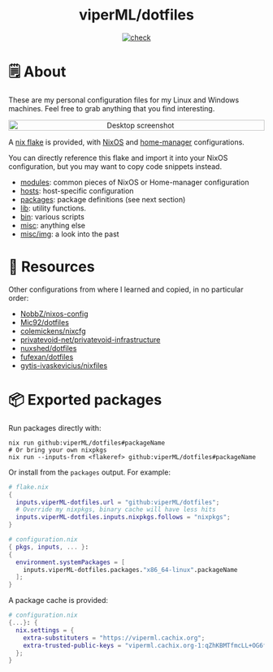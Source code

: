 <h1 align="center">viperML/dotfiles</h1>


<p align="center">
  <a href="https://github.com/viperML/dotfiles/actions/workflows/flake-build.yaml">
  <img alt="check" src="https://img.shields.io/github/actions/workflow/status/viperML/dotfiles/flake-build.yaml?branch=master&label=flake-build">
  </a>
</p>

# 🗒 About

These are my personal configuration files for my Linux and Windows machines. Feel free to grab anything that you find interesting.

<div align="center">
  <div style="display: flex; align-items: flex-start;">
    <img alt="Desktop screenshot" src="./misc/img/20230129.png" width="100%"/>
  </div>
</div>


A [nix flake](https://nixos.wiki/wiki/Flakes) is provided, with [NixOS](https://nixos.wiki/wiki/NixOS) and [home-manager](https://github.com/nix-community/home-manager) configurations.

You can directly reference this flake and import it into your NixOS configuration, but you may want to copy code snippets instead.

- [modules](modules): common pieces of NixOS or Home-manager configuration
- [hosts](hosts): host-specific configuration
- [packages](packages): package definitions (see next section)
- [lib](lib): utility functions.
- [bin](bin): various scripts
- [misc](misc): anything else
- [misc/img](misc/img): a look into the past


# 💾 Resources

Other configurations from where I learned and copied, in no particular order:

- [NobbZ/nixos-config](https://github.com/NobbZ/nixos-config)
- [Mic92/dotfiles](https://github.com/Mic92/dotfiles)
- [colemickens/nixcfg](https://github.com/colemickens/nixcfg)
- [privatevoid-net/privatevoid-infrastructure](https://github.com/privatevoid-net/privatevoid-infrastructure)
- [nuxshed/dotfiles](https://github.com/nuxshed)
- [fufexan/dotfiles](https://github.com/fufexan/dotfiles)
- [gytis-ivaskevicius/nixfiles](https://github.com/gytis-ivaskevicius/nixfiles)


# 📦 Exported packages

Run packages directly with:

```console
nix run github:viperML/dotfiles#packageName
# Or bring your own nixpkgs
nix run --inputs-from <flakeref> github:viperML/dotfiles#packageName
```

Or install from the `packages` output. For example:

```nix
# flake.nix
{
  inputs.viperML-dotfiles.url = "github:viperML/dotfiles";
  # Override my nixpkgs, binary cache will have less hits
  inputs.viperML-dotfiles.inputs.nixpkgs.follows = "nixpkgs";
}

# configuration.nix
{ pkgs, inputs, ... }:
{
  environment.systemPackages = [
    inputs.viperML-dotfiles.packages."x86_64-linux".packageName
  ];
}
```

A package cache is provided:

```nix
# configuration.nix
{...}: {
  nix.settings = {
    extra-substituters = "https://viperml.cachix.org";
    extra-trusted-public-keys = "viperml.cachix.org-1:qZhKBMTfmcLL+OG6fj/hzsMEedgKvZVFRRAhq7j8Vh8=";
  };
}
```
